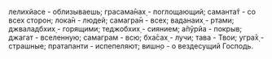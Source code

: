 лелихйасе - облизываешь; грасама̄нах̣ - поглощающий; саманта̄т - со всех сторон; лока̄н - людей; самагра̄н - всех; ваданаих̣ - ртами; джваладбхих̣ - горящими; теджобхих̣ - сиянием; а̄пӯрйа - покрыв; джагат - вселенную; самаграм - всю; бха̄сах̣ - лучи; тава - Твои; угра̄х̣ - страшные; пратапанти - испепеляют; вишн̣о - о вездесущий Господь.